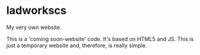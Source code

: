 # ladworkscs
My very own website.

This is a 'coming soon-website' code. It's based on HTML5 and JS.
This is just a temporary website and, therefore, is really simple.
